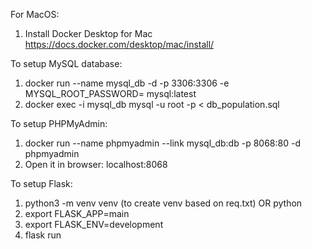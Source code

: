 For MacOS:

1. Install Docker Desktop for Mac
https://docs.docker.com/desktop/mac/install/

To setup MySQL database:

1. docker run --name mysql_db -d -p 3306:3306 -e MYSQL_ROOT_PASSWORD=<password> mysql:latest
2. docker exec -i mysql_db mysql -u root -p<password> < db_population.sql

To setup PHPMyAdmin:
1. docker run --name phpmyadmin --link mysql_db:db -p 8068:80 -d phpmyadmin
2. Open it in browser: localhost:8068

To setup Flask:
1. python3 -m venv venv (to create venv based on req.txt) OR python 
2. export FLASK_APP=main
3. export FLASK_ENV=development
4. flask run


